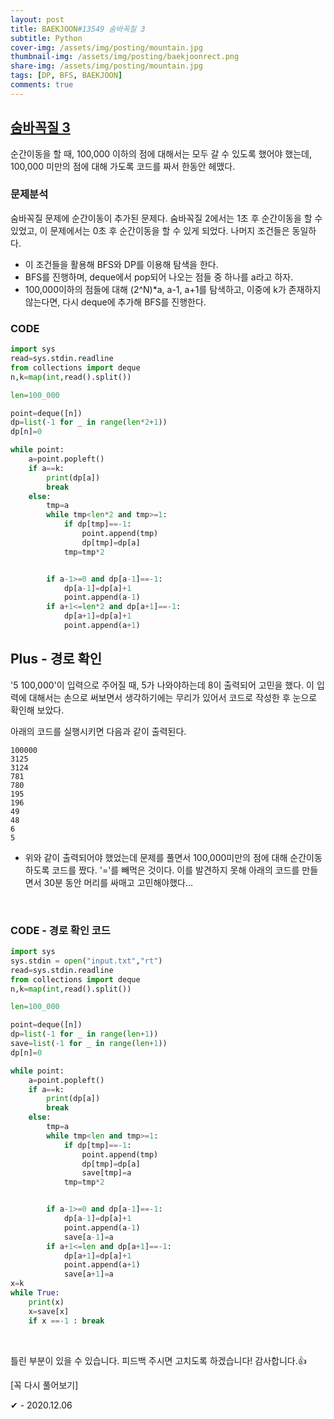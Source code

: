 ```yaml
---
layout: post
title: BAEKJOON#13549 숨바꼭질 3
subtitle: Python
cover-img: /assets/img/posting/mountain.jpg
thumbnail-img: /assets/img/posting/baekjoonrect.png
share-img: /assets/img/posting/mountain.jpg
tags: [DP, BFS, BAEKJOON]
comments: true
---
```


## [숨바꼭질 3](https://www.acmicpc.net/problem/13549)

순간이동을 할 때, 100,000 이하의 점에 대해서는 모두 갈 수 있도록 했어야 했는데, 100,000 미만의 점에 대해 가도록 코드를 짜서 한동안 헤맸다.

### 문제분석

숨바꼭질 문제에 순간이동이 추가된 문제다. 숨바꼭질 2에서는 1초 후 순간이동을 할 수 있었고, 이 문제에서는 0초 후 순간이동을 할 수 있게 되었다. 나머지 조건들은 동일하다.

- 이 조건들을 활용해 BFS와 DP를 이용해 탐색을 한다.
- BFS를 진행하며, deque에서 pop되어 나오는 점들 중 하나를 a라고 하자.
- 100,000이하의 점들에 대해 (2^N)\*a, a-1, a+1를 탐색하고, 이중에 k가 존재하지 않는다면, 다시 deque에 추가해 BFS를 진행한다.

### CODE

```python
import sys
read=sys.stdin.readline
from collections import deque
n,k=map(int,read().split())

len=100_000

point=deque([n])
dp=list(-1 for _ in range(len*2+1))
dp[n]=0

while point:
    a=point.popleft()
    if a==k:
        print(dp[a])
        break
    else:
        tmp=a
        while tmp<len*2 and tmp>=1:
            if dp[tmp]==-1:
                point.append(tmp)
                dp[tmp]=dp[a]
            tmp=tmp*2


        if a-1>=0 and dp[a-1]==-1:
            dp[a-1]=dp[a]+1
            point.append(a-1)
        if a+1<=len*2 and dp[a+1]==-1:
            dp[a+1]=dp[a]+1
            point.append(a+1)
```

## Plus - 경로 확인

'5 100,000'이 입력으로 주어질 때, 5가 나와야하는데 8이 출력되어 고민을 했다.
이 입력에 대해서는 손으로 써보면서 생각하기에는 무리가 있어서 코드로 작성한 후 눈으로 확인해 보았다.

아래의 코드를 실행시키면 다음과 같이 출력된다.

```
100000
3125
3124
781
780
195
196
49
48
6
5
```

- 위와 같이 출력되어야 했었는데 문제를 풀면서 100,000미만의 점에 대해 순간이동 하도록 코드를 짰다. '='를 빼먹은 것이다. 이를 발견하지 못해 아래의 코드를 만들면서 30분 동안 머리를 싸매고 고민해야했다...

<br>

### CODE - 경로 확인 코드

```python
import sys
sys.stdin = open("input.txt","rt")
read=sys.stdin.readline
from collections import deque
n,k=map(int,read().split())

len=100_000

point=deque([n])
dp=list(-1 for _ in range(len+1))
save=list(-1 for _ in range(len+1))
dp[n]=0

while point:
    a=point.popleft()
    if a==k:
        print(dp[a])
        break
    else:
        tmp=a
        while tmp<len and tmp>=1:
            if dp[tmp]==-1:
                point.append(tmp)
                dp[tmp]=dp[a]
                save[tmp]=a
            tmp=tmp*2


        if a-1>=0 and dp[a-1]==-1:
            dp[a-1]=dp[a]+1
            point.append(a-1)
            save[a-1]=a
        if a+1<=len and dp[a+1]==-1:
            dp[a+1]=dp[a]+1
            point.append(a+1)
            save[a+1]=a
x=k
while True:
    print(x)
    x=save[x]
    if x ==-1 : break
```

<br>

틀린 부분이 있을 수 있습니다. 피드백 주시면 고치도록 하겠습니다!
감사합니다.👍

[꼭 다시 풀어보기]

✔ - 2020.12.06
<br>
<br>

